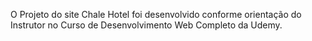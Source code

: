 O Projeto do site Chale Hotel foi desenvolvido conforme orientação do Instrutor no Curso de Desenvolvimento Web Completo da Udemy.
